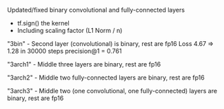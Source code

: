 Updated/fixed binary convolutional and fully-connected layers
 - tf.sign() the kernel
 - Including scaling factor (L1 Norm / n)

"3bin" - Second layer (convolutional) is binary, rest are fp16
Loss 4.67 => 1.28 in 30000 steps
precision@1 = 0.761

"3arch1" - Middle three layers are binary, rest are fp16

"3arch2" - Middle two fully-connected layers are binary, rest are fp16

"3arch3" - Middle two (one convolutional, one fully-connected) layers are binary, rest are fp16


